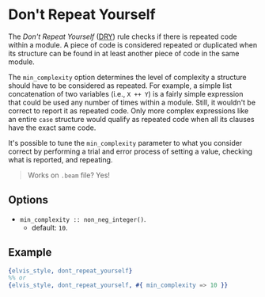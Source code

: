 # Don't Repeat Yourself

The *Don't Repeat Yourself* ([DRY](http://en.wikipedia.org/wiki/Don't_repeat_yourself)) rule checks
if there is repeated code within a module. A piece of code is considered repeated or duplicated when
its structure can be found in at least another piece of code in the same module.

The `min_complexity` option determines the level of complexity a structure should have to be
considered as repeated. For example, a simple list concatenation of two variables (i.e., `X ++ Y`)
is a fairly simple expression that could be used any number of times within a module. Still, it
wouldn't be correct to report it as repeated code. Only more complex expressions like an entire
`case` structure would qualify as repeated code when all its clauses have the exact same code.

It's possible to tune the `min_complexity` parameter to what you consider correct by performing a
trial and error process of setting a value, checking what is reported, and repeating.

> Works on `.beam` file? Yes!

## Options

- `min_complexity :: non_neg_integer()`.
  - default: `10`.

## Example

```erlang
{elvis_style, dont_repeat_yourself}
%% or
{elvis_style, dont_repeat_yourself, #{ min_complexity => 10 }}
```
